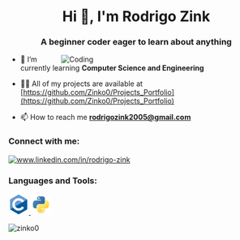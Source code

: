 <h1 align="center">Hi 👋, I'm Rodrigo Zink</h1>
<h3 align="center">A beginner coder eager to learn about anything</h3>
<img align="right" alt="Coding" width="400" src="https://media.baamboozle.com/uploads/images/940763/1664796568_23548_gif-url.gif">

- 🌱 I’m currently learning **Computer Science and Engineering**

- 👨‍💻 All of my projects are available at [https://github.com/Zinko0/Projects_Portfolio](https://github.com/Zinko0/Projects_Portfolio)

- 📫 How to reach me **rodrigozink2005@gmail.com**

<h3 align="left">Connect with me:</h3>
<p align="left">
<a href="https://linkedin.com/in/www.linkedin.com/in/rodrigo-zink" target="blank"><img align="center" src="https://raw.githubusercontent.com/rahuldkjain/github-profile-readme-generator/master/src/images/icons/Social/linked-in-alt.svg" alt="www.linkedin.com/in/rodrigo-zink" height="30" width="40" /></a>
</p>

<h3 align="left">Languages and Tools:</h3>
<p align="left"> <a href="https://www.cprogramming.com/" target="_blank" rel="noreferrer"> <img src="https://raw.githubusercontent.com/devicons/devicon/master/icons/c/c-original.svg" alt="c" width="40" height="40"/> </a> <a href="https://www.python.org" target="_blank" rel="noreferrer"> <img src="https://raw.githubusercontent.com/devicons/devicon/master/icons/python/python-original.svg" alt="python" width="40" height="40"/> </a> </p>

<p><img align="center" src="https://github-readme-stats.vercel.app/api/top-langs?username=zinko0&show_icons=true&locale=en&layout=compact" alt="zinko0" /></p>
